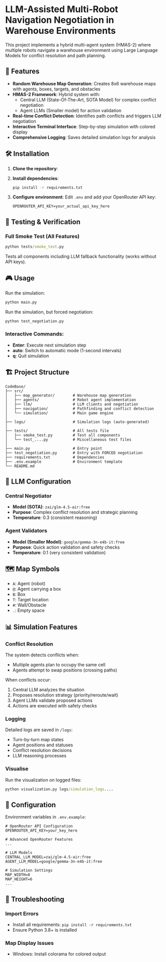 # LLM-Assisted Multi-Robot Navigation Negotiation in Warehouse Environments

This project implements a hybrid multi-agent system (HMAS-2) where multiple robots navigate a warehouse environment using Large Language Models for conflict resolution and path planning.

## 🚀 Features

- **Random Warehouse Map Generation**: Creates 8x6 warehouse maps with agents, boxes, targets, and obstacles
- **HMAS-2 Framework**: Hybrid system with:
  - Central LLM (State-Of-The-Art, SOTA Model) for complex conflict negotiation
  - Agent LLMs (Smaller model) for action validation
- **Real-time Conflict Detection**: Identifies path conflicts and triggers LLM negotiation
- **Interactive Terminal Interface**: Step-by-step simulation with colored display
- **Comprehensive Logging**: Saves detailed simulation logs for analysis

## 🛠️ Installation

1. **Clone the repository**:

2. **Install dependencies**:
   ```cmd
   pip install -r requirements.txt
   ```

3. **Configure environment**:
   Edit `.env` and add your OpenRouter API key:
   ```
   OPENROUTER_API_KEY=your_actual_api_key_here
   ```

## 🧪 Testing & Verification


### Full Smoke Test (All Features)
```cmd
python tests/smoke_test.py
```
Tests all components including LLM fallback functionality (works without API keys).

## 🎮 Usage

Run the simulation:
```cmd
python main.py
```

Run the simulation, but forced negotiation:
```cmd
python test_negotiation.py
```

### Interactive Commands:
- **Enter**: Execute next simulation step
- **auto**: Switch to automatic mode (1-second intervals)
- **q**: Quit simulation

## 🏗️ Project Structure

```
CodeBase/
├── src/
│   ├── map_generator/        # Warehouse map generation
│   ├── agents/               # Robot agent implementation
│   ├── llm/                  # LLM clients and negotiation
│   ├── navigation/           # Pathfinding and conflict detection
│   └── simulation/           # Main game engine
│
├── logs/                     # Simulation logs (auto-generated)
│
├── tests/                    # All tests file
│   ├── smoke_test.py         # Test all components
│   └── test_....py           # Miscellaneous test files
│
├── main.py                   # Entry point
├── test_negotiation.py       # Entry with FORCED negotiation  
├── requirements.txt          # Dependencies
├── .env.example              # Environment template
└── README.md
```

## 🤖 LLM Configuration

### Central Negotiator
- **Model (SOTA)**: `zai/glm-4.5-air:free`
- **Purpose**: Complex conflict resolution and strategic planning
- **Temperature**: 0.3 (consistent reasoning)

### Agent Validators
- **Model (Smaller Model)**: `google/gemma-3n-e4b-it:free`
- **Purpose**: Quick action validation and safety checks
- **Temperature**: 0.1 (very consistent validation)

## 🗺️ Map Symbols

- `A`: Agent (robot)
- `@`: Agent carrying a box
- `B`: Box
- `T`: Target location
- `#`: Wall/Obstacle
- `.`: Empty space

## 📊 Simulation Features

### Conflict Resolution
The system detects conflicts when:
- Multiple agents plan to occupy the same cell
- Agents attempt to swap positions (crossing paths)

When conflicts occur:
1. Central LLM analyzes the situation
2. Proposes resolution strategy (priority/reroute/wait)
3. Agent LLMs validate proposed actions
4. Actions are executed with safety checks

### Logging
Detailed logs are saved in `/logs`:
- Turn-by-turn map states
- Agent positions and statuses
- Conflict resolution decisions
- LLM reasoning processes

### Visualise
Run the visualization on logged files:
```cmd
python visualization.py logs/simulation_logs....
```

## 🔧 Configuration

Environment variables in `.env.example`:
```env
# OpenRouter API Configuration
OPENROUTER_API_KEY=your_key_here

# Advanced OpenRouter Features
...

# LLM Models
CENTRAL_LLM_MODEL=zai/glm-4.5-air:free
AGENT_LLM_MODEL=google/gemma-3n-e4b-it:free

# Simulation Settings
MAP_WIDTH=8
MAP_HEIGHT=6
...
```

## 🚨 Troubleshooting

### Import Errors
- Install all requirements: `pip install -r requirements.txt`
- Ensure Python 3.8+ is installed

### Map Display Issues
- Windows: Install colorama for colored output
